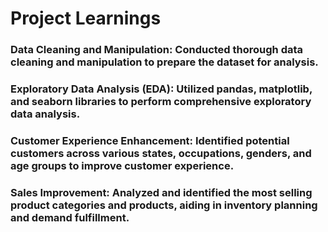 
# Project Learnings

### Data Cleaning and Manipulation: Conducted thorough data cleaning and manipulation to prepare the dataset for analysis.
### Exploratory Data Analysis (EDA): Utilized pandas, matplotlib, and seaborn libraries to perform comprehensive exploratory data analysis.
### Customer Experience Enhancement: Identified potential customers across various states, occupations, genders, and age groups to improve customer experience.
### Sales Improvement: Analyzed and identified the most selling product categories and products, aiding in inventory planning and demand fulfillment.
